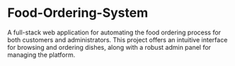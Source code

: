 # Food-Ordering-System
A full-stack web application for automating the food ordering process for both customers and administrators. This project offers an intuitive interface for browsing and ordering dishes, along with a robust admin panel for managing the platform.
